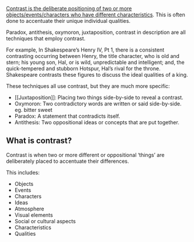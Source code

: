 [Contrast is the deliberate positioning of two or more objects/events/characters who have different characteristics](https://www.matrix.edu.au/literary-techniques-contrast/). This is often done to accentuate their unique individual qualities.

Paradox, antithesis, oxymoron, juxtaposition, contrast in description are all techniques that employ contrast.

For example, In Shakespeare’s Henry IV, Pt 1, there is a consistent contrasting occurring between Henry, the title character, who is old and stern; his young son, Hal, or is wild, unpredictable and intelligent; and, the quick-tempered and stubborn Hotspur, Hal’s rival for the throne. Shakespeare contrasts these figures to discuss the ideal qualities of a king.

These techniques all use contrast, but they are much more specific:

-  [[Juxtaposition]]: Placing two things side-by-side to reveal a contrast.
-   Oxymoron: Two contradictory words are written or said side-by-side. eg. bitter sweet
-   Paradox: A statement that contradicts itself.
-   Antithesis: Two oppositional ideas or concepts that are put together.


## What is contrast?

Contrast is when two or more different or oppositional ‘things’ are deliberately placed to accentuate their differences.

This includes:

-   Objects
-   Events
-   Characters
-   Ideas
-   Atmosphere
-   Visual elements
-   Social or cultural aspects
-   Characteristics
-   Qualities